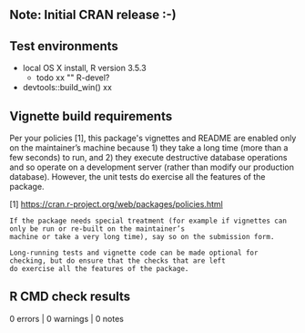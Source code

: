 ## Note: Initial CRAN release :-)


## Test environments
- local OS X install, R version 3.5.3
  - todo xx "" R-devel?
- devtools::build_win()
xx


## Vignette build requirements
Per your policies [1], this package's vignettes and README are enabled only on the maintainer’s machine because 1) they
take a long time (more than a few seconds) to run, and 2) they execute destructive database operations and so operate on
a development server (rather than modify our production database). However, the unit tests do exercise all the features
of the package.

[1] https://cran.r-project.org/web/packages/policies.html

    If the package needs special treatment (for example if vignettes can only be run or re-built on the maintainer’s
    machine or take a very long time), say so on the submission form.

    Long-running tests and vignette code can be made optional for checking, but do ensure that the checks that are left
    do exercise all the features of the package.


## R CMD check results
0 errors | 0 warnings | 0 notes

